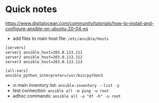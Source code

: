 # Quick notes

<https://www.digitalocean.com/community/tutorials/how-to-install-and-configure-ansible-on-ubuntu-20-04-es>

- add files to main host file: `/etc/ansible/hosts`

```txt
[servers]
server1 ansible_host=203.0.113.111
server2 ansible_host=203.0.113.112
server3 ansible_host=203.0.113.113

[all:vars]
ansible_python_interpreter=/usr/bin/python3
```

- vi main inventory list: `ansible-inventory --list -y`
- test connection: `ansible all -m ping -u root`
- adhoc commands: `ansible all -a "df -h" -u root`

